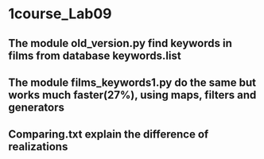 # 1course_Lab09
## The module old_version.py find keywords in films from database keywords.list
## The module films_keywords1.py do the same but works much faster(27%), using maps, filters and generators
## Comparing.txt explain the difference of realizations
